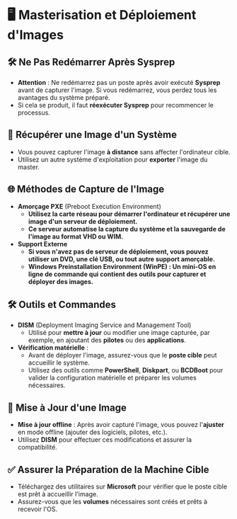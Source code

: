 # **🖥️ Masterisation et Déploiement d'Images**

## **🛠️ Ne Pas Redémarrer Après Sysprep**

- **Attention** : Ne redémarrez pas un poste après avoir exécuté **Sysprep** avant de capturer l'image. Si vous redémarrez, vous perdez tous les avantages du système préparé.
- Si cela se produit, il faut **réexécuter Sysprep** pour recommencer le processus.

## **💾 Récupérer une Image d'un Système**

- Vous pouvez capturer l'image **à distance** sans affecter l'ordinateur cible.
- Utilisez un autre système d'exploitation pour **exporter** l'image du master.

## **🌐 Méthodes de Capture de l'Image**

- **Amorçage PXE** (Preboot Execution Environment)
  - **Utilisez la carte réseau pour démarrer l'ordinateur et récupérer une image d'un serveur de déploiement.**
  - **Ce serveur automatise la capture du système et la sauvegarde de l'image au format VHD ou WIM.**
- **Support Externe**
  - **Si vous n'avez pas de serveur de déploiement, vous pouvez utiliser un DVD, une clé USB, ou tout autre support amorçable.**
  - **Windows Preinstallation Environment (WinPE) : Un mini-OS en ligne de commande qui contient des outils pour capturer et déployer des images.**

## **🛠️ Outils et Commandes**

- **DISM** (Deployment Imaging Service and Management Tool)
  - Utilisé pour **mettre à jour** ou modifier une image capturée, par exemple, en ajoutant des **pilotes** ou des **applications**.
- **Vérification matérielle** :
  - Avant de déployer l'image, assurez-vous que le **poste cible** peut accueillir le système.
  - Utilisez des outils comme **PowerShell**, **Diskpart**, ou **BCDBoot** pour valider la configuration matérielle et préparer les volumes nécessaires.

## **🔄 Mise à Jour d'une Image**

- **Mise à jour offline** : Après avoir capturé l'image, vous pouvez l'**ajuster** en mode offline (ajouter des logiciels, pilotes, etc.).
- Utilisez **DISM** pour effectuer ces modifications et assurer la compatibilité.

## **✅ Assurer la Préparation de la Machine Cible**

- Téléchargez des utilitaires sur **Microsoft** pour vérifier que le poste cible est prêt à accueillir l'image.
- Assurez-vous que les **volumes** nécessaires sont créés et prêts à recevoir l'OS.

